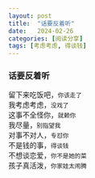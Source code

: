 ```yaml
---
layout: post
title:  "话要反着听"
date:   2024-02-26
categories: [阅读分享]
tags: [考虑考虑, 得谈钱]  
---
```


### 话要反着听
留下来吃饭吧，```你该走了```  
我考虑考虑，```没戏了 ```  
这事不全怪你，```就赖你```  
我尽量，```别指望我```  
对事不对人，```专怼你```  
不是钱的事，```得谈钱```  
不想谈恋爱，```你不是她的菜```  
孩子真活泼，```你家娃太闹腾```  
